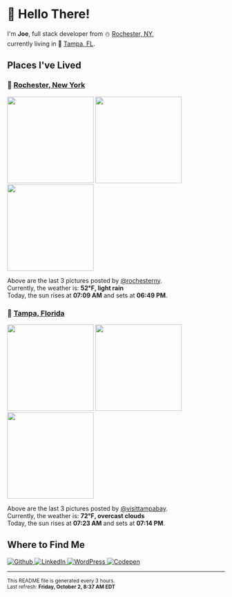 <h1>👋 Hello There!</h1>
<p>
  I'm <strong>Joe</strong>, full stack developer from ⛄ <a href="#rochester_ny">Rochester, NY</a>,<br />currently living in
  🌴 <a href="#tampa_fl">Tampa, FL</a>.
</p>

<h2>Places I've Lived</h2>

<h3 id="rochester_ny">📍 <a href="https://en.wikipedia.org/wiki/Rochester,_New_York">Rochester, New York</a></h3>

<p>
  <img src=https:&#x2F;&#x2F;scontent-iad3-1.cdninstagram.com&#x2F;v&#x2F;t51.2885-15&#x2F;sh0.08&#x2F;e35&#x2F;p640x640&#x2F;120554713_718755538721754_8394069802104406447_n.jpg?_nc_ht&#x3D;scontent-iad3-1.cdninstagram.com&amp;_nc_cat&#x3D;106&amp;_nc_ohc&#x3D;5-bqm-aPhYIAX_PpWDL&amp;oh&#x3D;45ac07defbfcfd7198c56409052d2f4d&amp;oe&#x3D;5FA0E9CE alt="" height="200">
  <img src=https:&#x2F;&#x2F;scontent-iad3-1.cdninstagram.com&#x2F;v&#x2F;t51.2885-15&#x2F;sh0.08&#x2F;e35&#x2F;p640x640&#x2F;120349966_764285580801668_1462075627668834598_n.jpg?_nc_ht&#x3D;scontent-iad3-1.cdninstagram.com&amp;_nc_cat&#x3D;108&amp;_nc_ohc&#x3D;jrpVV2dqiTIAX8KYJug&amp;oh&#x3D;209ad3468baef3f141443c2e4b03bcb0&amp;oe&#x3D;5F9F072D alt="" height="200">
  <img src=https:&#x2F;&#x2F;scontent-iad3-1.cdninstagram.com&#x2F;v&#x2F;t51.2885-15&#x2F;sh0.08&#x2F;e35&#x2F;s640x640&#x2F;120503785_322369819065637_7877299176333693749_n.jpg?_nc_ht&#x3D;scontent-iad3-1.cdninstagram.com&amp;_nc_cat&#x3D;101&amp;_nc_ohc&#x3D;I37b1ebpawIAX_s2F4J&amp;oh&#x3D;f0849cde98c1b4e5a1cf4c40d2450bbe&amp;oe&#x3D;5F9F65AD alt="" height="200">
</p>

<p>
  Above are the last 3 pictures posted by <a href="https://www.instagram.com/rochesterny/">@rochesterny</a>.<br/>
  Currently, the weather is: <strong>52℉, light rain</strong><br/>
  Today, the sun rises at <strong>07:09 AM</strong> and sets at <strong>06:49 PM</strong>.
</p>

<h3 id="tampa_fl">📍 <a href="https://en.wikipedia.org/wiki/Tampa,_Florida">Tampa, Florida</a></h3>

<p>
  <img src=https:&#x2F;&#x2F;scontent-lga3-1.cdninstagram.com&#x2F;v&#x2F;t51.2885-15&#x2F;sh0.08&#x2F;e35&#x2F;p640x640&#x2F;120497055_618778642142022_3907351443033520085_n.jpg?_nc_ht&#x3D;scontent-lga3-1.cdninstagram.com&amp;_nc_cat&#x3D;106&amp;_nc_ohc&#x3D;ARIlet9R7_gAX9bqsYn&amp;oh&#x3D;456329706876e261d1b28627f825e144&amp;oe&#x3D;5FA1FA28 alt="" height="200">
  <img src=https:&#x2F;&#x2F;scontent-lga3-1.cdninstagram.com&#x2F;v&#x2F;t51.2885-15&#x2F;sh0.08&#x2F;e35&#x2F;p640x640&#x2F;120453664_319363329350365_1935447199056509331_n.jpg?_nc_ht&#x3D;scontent-lga3-1.cdninstagram.com&amp;_nc_cat&#x3D;101&amp;_nc_ohc&#x3D;Gn3he_rngS4AX-zqIoe&amp;oh&#x3D;5406bbc2deea6eabe4c1d8d805852857&amp;oe&#x3D;5FA09F6B alt="" height="200">
  <img src=https:&#x2F;&#x2F;scontent-lga3-1.cdninstagram.com&#x2F;v&#x2F;t51.2885-15&#x2F;sh0.08&#x2F;e35&#x2F;p640x640&#x2F;120078990_204845777644486_791618313131799094_n.jpg?_nc_ht&#x3D;scontent-lga3-1.cdninstagram.com&amp;_nc_cat&#x3D;110&amp;_nc_ohc&#x3D;nUB2BHPQt8sAX8b7Twu&amp;oh&#x3D;277045442d2c11b6723a6f90fe19067c&amp;oe&#x3D;5FA10E6F alt="" height="200">
</p>

<p>
  Above are the last 3 pictures posted by <a href="https://www.instagram.com/visittampabay/">@visittampabay</a>.<br/>
  Currently, the weather is: <strong>72℉, overcast clouds</strong><br/>
  Today, the sun rises at <strong>07:23 AM</strong> and sets at <strong>07:14 PM</strong>.
</p>

<h2>Where to Find Me</h2>

<p>
  <a href="https://github.com/josephfusco/" target="_blank">
    <img
      alt="Github"
      src="https://img.shields.io/badge/GitHub-%2312100E.svg?&style=for-the-badge&logo=Github&logoColor=white"
    />
  </a>
  <a href="https://www.linkedin.com/in/josephfusco3/" target="_blank">
    <img
      alt="LinkedIn"
      src="https://img.shields.io/badge/linkedin-%230077B5.svg?&style=for-the-badge&logo=linkedin&logoColor=white"
    />
  </a>
  <a href="https://profiles.wordpress.org/joefusco/" target="_blank">
    <img
      alt="WordPress"
      src="https://img.shields.io/badge/wordpress-%2321759B.svg?&style=for-the-badge&logo=wordpress&logoColor=white"
    />
  </a>
  <a href="https://codepen.io/fusco/" target="_blank">
    <img
      alt="Codepen"
      src="https://img.shields.io/badge/codepen-%23000000.svg?&style=for-the-badge&logo=codepen&logoColor=white"
    />
  </a>
</p>

<hr/>

<p>
  <small
    >This README file is generated every 3 hours.
    <br />
    Last refresh: <strong>Friday, October 2, 8:37 AM EDT</strong>
    <br />
  </small>
</p>

